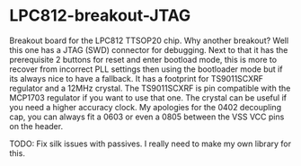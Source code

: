 LPC812-breakout-JTAG
====================

Breakout board for the LPC812 TTSOP20 chip. 
Why another breakout? Well this one has a JTAG (SWD) connector for debugging. Next to that it has the prerequisite 2 buttons for reset and enter bootload mode, this is more to recover from incorrect PLL settings then using the bootloader mode but if its always nice to have a fallback.
It has a footprint for TS9011SCXRF regulator and a 12MHz crystal. The TS9011SCXRF is pin compatible with the MCP1703 regulator if you want to use that one. The crystal can be useful if you need a higher accuracy clock.
My apologies for the 0402 decoupling cap, you can always fit a 0603 or even a 0805 between the VSS VCC pins on the header.

TODO:
Fix silk issues with passives. I really need to make my own library for this.
